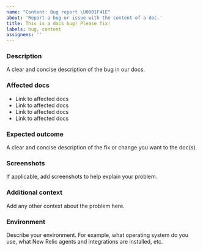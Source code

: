 ```yaml
---
name: "Content: Bug report \U0001F41E"
about: 'Report a bug or issue with the content of a doc.'
title: This is a docs bug! Please fix!
labels: bug, content
assignees: ''
---
```


<!-- Please fill out each section below. This helps our writers diagnose your issue as quickly as possible. **THIS REPO IS PUBLIC. Any information included in this form is accessible on the internet!**

** Check for existing issues**: Before opening a new issue, please search existing issues: https://github.com/newrelic/docs-website/issues -->

### Description

A clear and concise description of the bug in our docs.

### Affected docs

* Link to affected docs
* Link to affected docs
* Link to affected docs
* Link to affected docs

### Expected outcome

A clear and concise description of the fix or change you want to the doc(s).

### Screenshots

If applicable, add screenshots to help explain your problem.

### Additional context

Add any other context about the problem here.

### Environment

Describe your environment. For example, what operating system do you use, what New Relic agents and integrations are installed, etc.
